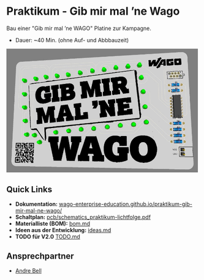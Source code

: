 # Praktikum - Gib mir mal ’ne Wago

Bau einer "Gib mir mal ’ne WAGO" Platine zur Kampagne.

- Dauer: ~40 Min. (ohne Auf- und Abbbauzeit)

<img src="images/gib-mir-mal-ne-wago-3d.jpg" width="500px" alt="Platine in 3D" />

## Quick Links

- **Dokumentation:** [wago-enterprise-education.github.io/praktikum-gib-mir-mal-ne-wago/](https://wago-enterprise-education.github.io/praktikum-gib-mir-mal-ne-wago/)
- **Schaltplan:** [pcb/schematics_praktikum-lichtfolge.pdf](pcb/schematics_praktikum-lichtfolge.pdf)
- **Materialliste (BOM):** [bom.md](bom.md)
- **Ideen aus der Entwicklung:** [ideas.md](ideas.md)
- **TODO für V2.0** [TODO.md](TODO.md)

## Ansprechpartner

- [Andre Bell](mailto:andre.bell@wago.com)
